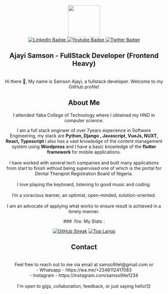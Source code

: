 <div id="header" align="center">
  <img src="https://media.giphy.com/media/M9gbBd9nbDrOTu1Mqx/giphy.gif" width="100"/>
</div>
<div id="badges" align="center">
  <a href="https://www.linkedin.com/in/samson-ajayi-79aab7174/">
    <img src="https://img.shields.io/badge/LinkedIn-blue?style=for-the-badge&logo=linkedin&logoColor=white" alt="LinkedIn Badge"/>
  </a>
  <a href="https://youtube.com/samso9te">
    <img src="https://img.shields.io/badge/YouTube-red?style=for-the-badge&logo=youtube&logoColor=white" alt="Youtube Badge"/>
  </a>
  <a href="https://instagram.com/samso9ite1234">
    <img src="https://img.shields.io/badge/Instagram-blue?style=for-the-badge&logo=twitter&logoColor=white" alt="Twitter Badge"/>
  </a>
</div>

<h2 align="center"> Ajayi Samson -  FullStack Developer (Frontend Heavy)</h2>
  <br>

<div align="center">Hi there 👋, My name is Samson Ajayi, a fullstack developer. Welcome to my GitHub profile! </div>
  <h2 align="center">About Me</h2>
<div align="center">  
I attended Yaba College of Technology where I obtained my HND in computer science.<br>

I am a full stack engineer of over 7years experience in Software Engineering, my stack are <b> Python, Django , Javascript, VueJs, NUXT,  React, Typescript </b>I  also has a vast knowledge of the content management system using <b>Wordpress </b> and I have a basic knowledge of the <b>flutter framework </b> for mobile applications. 
  <br>
  <br>
I have worked with several tech companies and built many applications from start to finish without being supervised one of which is the portal for Dental Therapist Registration Board of Nigeria.
<br><br>
I love playing the keyboard, listening to good music and coding.
<br><br>
I’m a voracious learner, an optimist, open-minded, solution-oriented. <br><br>
I am an advocate of applying what works to ensure result is achieved in a timely manner.
  <br>
 </div>
<div align="center">### :fire: My Stats :

 [![GitHub Streak](http://github-readme-streak-stats.herokuapp.com?user=samso9ite&theme=dark)](https://git.io/streak-stats)
  [![Top Langs](https://github-readme-stats.vercel.app/api/top-langs/?username=samso9ite&layout=compact&theme=vision-friendly-dark)](https://github.com/samso9ite/github-readme-stats)
</div>
  <h2 align="center">Contact</h2>
<br>
<div align="center">
  Feel free to reach out to me via email at samso9itel@gmail.com or<br>
- Whatsapp - https://wa.me/+2348112417083<br>
- Instagram - https://instagram.com/samso9ite1234<br><br>
I'm open to gigs, collaboration, feedback, or just saying hello!😊
  </div>
<!--
**samso9ite/samso9ite** is a ✨ _special_ ✨ repository because its `README.md` (this file) appears on your GitHub profile.

Here are some ideas to get you started:

- 🔭 I’m currently working on ...
- 🌱 I’m currently learning ...
- 👯 I’m looking to collaborate on ...
- 🤔 I’m looking for help with ...
- 💬 Ask me about ...
- 📫 How to reach me: ...
- 😄 Pronouns: ...
- ⚡ Fun fact: ...
-->

